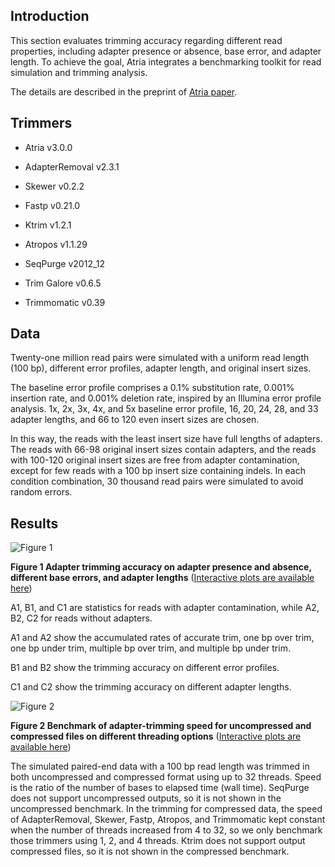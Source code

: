 ## Introduction

This section evaluates trimming accuracy regarding different read properties, including adapter presence or absence, base error, and adapter length. To achieve the goal, Atria integrates a benchmarking toolkit for read simulation and trimming analysis.

The details are described in the preprint of [Atria paper](https://www.biorxiv.org/content/10.1101/2021.09.07.459340). 

## Trimmers

- Atria v3.0.0

- AdapterRemoval v2.3.1

- Skewer v0.2.2

- Fastp v0.21.0

- Ktrim v1.2.1

- Atropos v1.1.29

- SeqPurge v2012_12

- Trim Galore v0.6.5

- Trimmomatic v0.39 

## Data

Twenty-one million read pairs were simulated with a uniform read length (100 bp), different error profiles, adapter length, and original insert sizes. 

The baseline error profile comprises a 0.1% substitution rate, 0.001% insertion rate, and 0.001% deletion rate, inspired by an Illumina error profile analysis. 1x, 2x, 3x, 4x, and 5x baseline error profile, 16, 20, 24, 28, and 33 adapter lengths, and 66 to 120 even insert sizes are chosen. 

In this way, the reads with the least insert size have full lengths of adapters. The reads with 66-98 original insert sizes contain adapters, and the reads with 100-120 original insert sizes are free from adapter contamination, except for few reads with a 100 bp insert size containing indels. In each condition combination, 30 thousand read pairs were simulated to avoid random errors. 

## Results

![Figure 1](https://github.com/cihga39871/Atria/raw/master/docs/Figure%201%20Simulation%20Accuracy.png)

**Figure 1 Adapter trimming accuracy on adapter presence and absence, different base errors, and adapter lengths** ([Interactive plots are available here](https://github.com/cihga39871/Atria/raw/master/docs/Figure%201%20Simulation%20Accuracy.html))

A1, B1, and C1 are statistics for reads with adapter contamination, while A2, B2, C2 for reads without adapters.

A1 and A2 show the accumulated rates of accurate trim, one bp over trim, one bp under trim, multiple bp over trim, and multiple bp under trim. 

B1 and B2 show the trimming accuracy on different error profiles.

C1 and C2 show the trimming accuracy on different adapter lengths. 



![Figure 2](https://github.com/cihga39871/Atria/raw/master/docs/Figure%202%20Speed.png)

**Figure 2 Benchmark of adapter-trimming speed for uncompressed and compressed files on different threading options** ([Interactive plots are available here](https://github.com/cihga39871/Atria/raw/master/docs/Figure%202%20Speed.html))

The simulated paired-end data with a 100 bp read length was trimmed in both uncompressed and compressed format using up to 32 threads. Speed is the ratio of the number of bases to elapsed time (wall time). SeqPurge does not support uncompressed outputs, so it is not shown in the uncompressed benchmark. In the trimming for compressed data, the speed of AdapterRemoval, Skewer, Fastp, Atropos, and Trimmomatic kept constant when the number of threads increased from 4 to 32, so we only benchmark those trimmers using 1, 2, and 4 threads. Ktrim does not support output compressed files, so it is not shown in the compressed benchmark.


